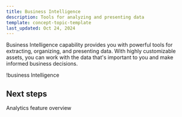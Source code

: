 ```yaml
---
title: Business Intelligence
description: Tools for analyzing and presenting data
template: concept-topic-template
last_updated: Oct 24, 2024
---
```


Business Intelligence capability provides you with powerful tools for extracting, organizing, and presenting data. With highly customizable assets, you can work with the data that's important to you and make informed business decisions.

!business Intelligence


## Next steps

Analytics feature overview
